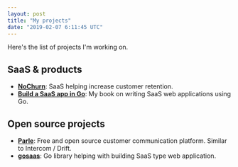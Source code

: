 ```yaml
---
layout: post
title: "My projects"
date: "2019-02-07 6:11:45 UTC"
---
```


Here's the list of projects I'm working on.

## SaaS & products

* **[NoChurn](https://nochurn.app)**: SaaS helping increase customer retention.
* **[Build a SaaS app in Go](https://buildsaasappingo.com/)**: My book on writing SaaS web 
applications using Go.

## Open source projects

* **[Parle](https://github.com/parle-io)**: Free and open source customer communication platform. 
Similar to Intercom / Drift.
* **[gosaas](https://github.com/dstpierre/gosaas)**: Go library helping with building SaaS 
type web application.

